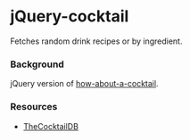 # jQuery-cocktail 
Fetches random drink recipes or by ingredient.

### Background
jQuery version of [how-about-a-cocktail](https://github.com/jdagmar/how-about-a-cocktail).

### Resources
* [TheCocktailDB](https://www.thecocktaildb.com/)